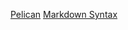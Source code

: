 
[Pelican](https://docs.getpelican.com/en/latest/index.html)
[Markdown Syntax](https://daringfireball.net/projects/markdown/syntax#link)